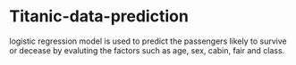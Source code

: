 # Titanic-data-prediction
logistic regression model is used to predict the passengers likely to survive or decease by evaluting the factors such as age, sex, cabin, fair and class.
